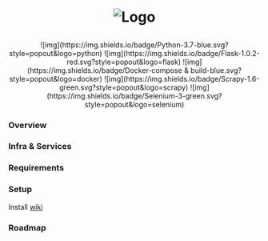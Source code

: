 <h1 align="center">
  <img src="" alt="Logo" />
</h1>
<h2 align="center">
</h2>

<div align="center">
![img](https://img.shields.io/badge/Python-3.7-blue.svg?style=popout&logo=python)
![img](https://img.shields.io/badge/Flask-1.0.2-red.svg?style=popout&logo=flask)
![img](https://img.shields.io/badge/Docker-compose & build-blue.svg?style=popout&logo=docker)
![img](https://img.shields.io/badge/Scrapy-1.6-green.svg?style=popout&logo=scrapy)
![img](https://img.shields.io/badge/Selenium-3-green.svg?style=popout&logo=selenium)
</div>

### Overview


### Infra & Services

### Requirements

### Setup

Install [wiki](https://gitlab.ycdev.nl/yaleesa/project-monarch/wikis/1.-Install---services)

### Roadmap
